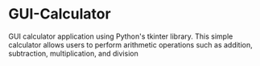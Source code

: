 # GUI-Calculator
GUI calculator application using Python's tkinter library. This simple calculator allows users to perform arithmetic operations such as addition, subtraction, multiplication, and division
